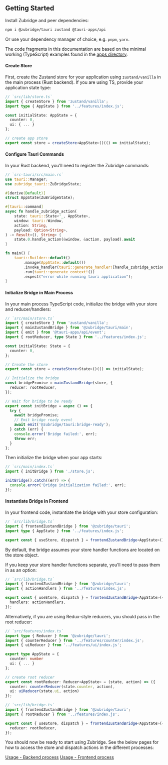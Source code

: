 ## Getting Started

Install Zubridge and peer dependencies:

```bash
npm i @zubridge/tauri zustand @tauri-apps/api
```

Or use your dependency manager of choice, e.g. `pnpm`, `yarn`.

The code fragments in this documentation are based on the minimal working (TypeScript) examples found in the [apps directory](../apps).

#### Create Store

First, create the Zustand store for your application using `zustand/vanilla` in the main process (Rust backend). If you are using TS, provide your application state type:

```ts annotate
// `src/lib/store.ts`
import { createStore } from 'zustand/vanilla';
import type { AppState } from '../features/index.js';

const initialState: AppState = {
  counter: 0,
  ui: { ... }
};

// create app store
export const store = createStore<AppState>()(() => initialState);
```

#### Configure Tauri Commands

In your Rust backend, you'll need to register the Zubridge commands:

```rust
// `src-tauri/src/main.rs`
use tauri::Manager;
use zubridge_tauri::ZuBridgeState;

#[derive(Default)]
struct AppState(ZuBridgeState);

#[tauri::command]
async fn handle_zubridge_action(
    state: tauri::State<'_, AppState>,
    window: tauri::Window,
    action: String,
    payload: Option<String>,
) -> Result<(), String> {
    state.0.handle_action(&window, &action, payload).await
}

fn main() {
    tauri::Builder::default()
        .manage(AppState::default())
        .invoke_handler(tauri::generate_handler![handle_zubridge_action])
        .run(tauri::generate_context!())
        .expect("error while running tauri application");
}
```

#### Initialize Bridge in Main Process

In your main process TypeScript code, initialize the bridge with your store and reducer/handlers:

```ts annotate
// `src/main/store.ts`
import { createStore } from 'zustand/vanilla';
import { mainZustandBridge } from '@zubridge/tauri/main';
import { emit } from '@tauri-apps/api/event';
import { rootReducer, type State } from '../features/index.js';

const initialState: State = {
  counter: 0,
};

// Create the store
export const store = createStore<State>()(() => initialState);

// Initialize the bridge
const bridgePromise = mainZustandBridge(store, {
  reducer: rootReducer,
});

// Wait for bridge to be ready
export const initBridge = async () => {
  try {
    await bridgePromise;
    // Emit bridge ready event
    await emit('@zubridge/tauri:bridge-ready');
  } catch (err) {
    console.error('Bridge failed:', err);
    throw err;
  }
};
```

Then initialize the bridge when your app starts:

```ts annotate
// `src/main/index.ts`
import { initBridge } from './store.js';

initBridge().catch((err) => {
  console.error('Bridge initialization failed:', err);
});
```

#### Instantiate Bridge in Frontend

In your frontend code, instantiate the bridge with your store configuration:

```ts annotate
// `src/lib/bridge.ts`
import { frontendZustandBridge } from '@zubridge/tauri';
import type { AppState } from '../features/index.js';

export const { useStore, dispatch } = frontendZustandBridge<AppState>();
```

By default, the bridge assumes your store handler functions are located on the store object.

If you keep your store handler functions separate, you'll need to pass them in as an option:

```ts annotate
// `src/lib/bridge.ts`
import { frontendZustandBridge } from '@zubridge/tauri';
import { actionHandlers } from '../features/index.js';

export const { useStore, dispatch } = frontendZustandBridge<AppState>({
  handlers: actionHandlers,
});
```

Alternatively, if you are using Redux-style reducers, you should pass in the root reducer:

```ts annotate
// `src/features/index.ts`
import type { Reducer } from '@zubridge/tauri';
import { counterReducer } from '../features/counter/index.js';
import { uiReducer } from '../features/ui/index.js';

export type AppState = {
  counter: number
  ui: { ... }
};

// create root reducer
export const rootReducer: Reducer<AppState> = (state, action) => ({
  counter: counterReducer(state.counter, action),
  ui: uiReducer(state.ui, action)
});
```

```ts annotate
// `src/lib/bridge.ts`
import { frontendZustandBridge } from '@zubridge/tauri';
import { rootReducer } from '../features/index.js';

export const { useStore, dispatch } = frontendZustandBridge<AppState>({
  reducer: rootReducer,
});
```

You should now be ready to start using Zubridge. See the below pages for how to access the store and dispatch actions in the different processes:

[Usage - Backend process](./usage-backend-process.md)
[Usage - Frontend process](./usage-frontend-process.md)
